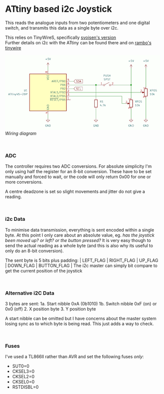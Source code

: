 # ATtiny based i2c Joystick

This reads the analogue inputs from two potentiometers and one digital switch, and transmits this data as a single byte over i2c.

This relies on TinyWireS, specifically [svoisen's version](https://github.com/svoisen/TinyWire)\
Further details on i2c with the ATtiny can be found there and on [rambo's tinywire](https://github.com/rambo/TinyWire)

![Wiring](images/wiring.png)
*Wiring diagram*

<br/>

### ADC
The controller requires two ADC conversions. For absolute simplicity I'm only using half the register for an 8-bit conversion. These have to be set manually and forced to wait, or the code will only return 0x00 for one or more conversions.

A centre deadzone is set so slight movements and jitter do not give a reading.

<br/>

### i2c Data
To minimise data transmission, everything is sent encoded within a single byte. At this point I only care about an absolute value, eg. *has the joystick been moved up? or left? or the button pressed?* It is very easy though to send the actual reading as a whole byte (and this is also why its useful to only do an 8-bit conversion).

The sent byte is 5 bits plus padding:
| LEFT_FLAG | RIGHT_FLAG | UP_FLAG | DOWN_FLAG | BUTTON_FLAG | 
The i2c master can simply bit compare to get the current position of the joystick

<br/>

### Alternative i2C Data
3 bytes are sent:
    1a. Start nibble  0xA (0b1010)
    1b. Switch nibble 0xF (on) or 0x0 (off)
    2. X position byte
    3. Y position byte

A start nibble can be omitted but I have concerns about the master system losing sync as to which byte is being read. This just adds a way to check.

<br />

### Fuses
I've used a TL866II rather than AVR and set the following fuses *only*:
* SUT0=0
* CKSEL3=0
* CKSEL2=0
* CKSEL0=0
* RSTDISBL=0